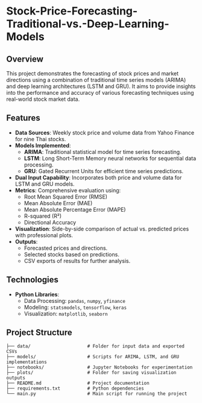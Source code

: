 # Stock-Price-Forecasting-Traditional-vs.-Deep-Learning-Models

## Overview  
This project demonstrates the forecasting of stock prices and market directions using a combination of traditional time series models (ARIMA) and deep learning architectures (LSTM and GRU). It aims to provide insights into the performance and accuracy of various forecasting techniques using real-world stock market data.

## Features  
- **Data Sources**: Weekly stock price and volume data from Yahoo Finance for nine Thai stocks.  
- **Models Implemented**:
  - **ARIMA**: Traditional statistical model for time series forecasting.
  - **LSTM**: Long Short-Term Memory neural networks for sequential data processing.
  - **GRU**: Gated Recurrent Units for efficient time series predictions.
- **Dual Input Capability**: Incorporates both price and volume data for LSTM and GRU models.  
- **Metrics**: Comprehensive evaluation using:
  - Root Mean Squared Error (RMSE)
  - Mean Absolute Error (MAE)
  - Mean Absolute Percentage Error (MAPE)
  - R-squared (R²)
  - Directional Accuracy  
- **Visualization**: Side-by-side comparison of actual vs. predicted prices with professional plots.
- **Outputs**:
  - Forecasted prices and directions.
  - Selected stocks based on predictions.
  - CSV exports of results for further analysis.

## Technologies  
- **Python Libraries**:
  - Data Processing: `pandas`, `numpy`, `yfinance`
  - Modeling: `statsmodels`, `tensorflow`, `keras`
  - Visualization: `matplotlib`, `seaborn`

## Project Structure  
```plaintext
├── data/                     # Folder for input data and exported CSVs
├── models/                   # Scripts for ARIMA, LSTM, and GRU implementations
├── notebooks/                # Jupyter Notebooks for experimentation
├── plots/                    # Folder for saving visualization outputs
├── README.md                 # Project documentation
├── requirements.txt          # Python dependencies
└── main.py                   # Main script for running the project
